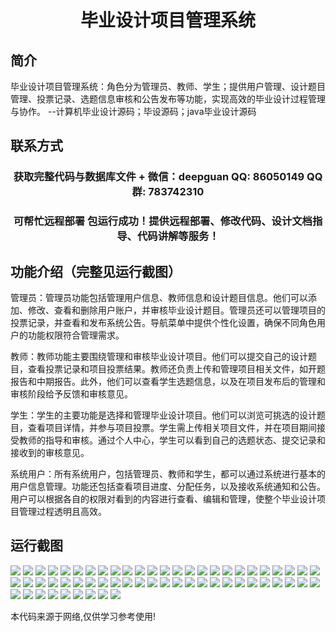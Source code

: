 <p><h1 align="center">毕业设计项目管理系统</h1></p>

## 简介
毕业设计项目管理系统：角色分为管理员、教师、学生；提供用户管理、设计题目管理、投票记录、选题信息审核和公告发布等功能，实现高效的毕业设计过程管理与协作。    --计算机毕业设计源码；毕设源码；java毕业设计源码


## 联系方式
<p><h3 align="center">获取完整代码与数据库文件 + 微信：deepguan QQ: 86050149 QQ群: 783742310</h3></p>
<p><h3 align="center">可帮忙远程部署 包运行成功！提供远程部署、修改代码、设计文档指导、代码讲解等服务！</h3></p>

## 功能介绍（完整见运行截图）
管理员：管理员功能包括管理用户信息、教师信息和设计题目信息。他们可以添加、修改、查看和删除用户账户，并审核毕业设计题目。管理员还可以管理项目的投票记录，并查看和发布系统公告。导航菜单中提供个性化设置，确保不同角色用户的功能权限符合管理需求。

教师：教师功能主要围绕管理和审核毕业设计项目。他们可以提交自己的设计题目，查看投票记录和项目投票结果。教师还负责上传和管理项目相关文件，如开题报告和中期报告。此外，他们可以查看学生选题信息，以及在项目发布后的管理和审核阶段给予反馈和审核意见。

学生：学生的主要功能是选择和管理毕业设计项目。他们可以浏览可挑选的设计题目，查看项目详情，并参与项目投票。学生需上传相关项目文件，并在项目期间接受教师的指导和审核。通过个人中心，学生可以看到自己的选题状态、提交记录和接收到的审核意见。

系统用户：所有系统用户，包括管理员、教师和学生，都可以通过系统进行基本的用户信息管理。功能还包括查看项目进度、分配任务，以及接收系统通知和公告。用户可以根据各自的权限对看到的内容进行查看、编辑和管理，使整个毕业设计项目管理过程透明且高效。


## 运行截图
![](img/001.jpg)
![](img/002.jpg)
![](img/003.jpg)
![](img/004.jpg)
![](img/005.jpg)
![](img/006.jpg)
![](img/007.jpg)
![](img/008.jpg)
![](img/009.jpg)
![](img/010.jpg)
![](img/011.jpg)
![](img/012.jpg)
![](img/013.jpg)
![](img/014.jpg)
![](img/015.jpg)
![](img/016.jpg)
![](img/017.jpg)
![](img/018.jpg)
![](img/019.jpg)
![](img/020.jpg)
![](img/021.jpg)
![](img/022.jpg)
![](img/023.jpg)
![](img/024.jpg)
![](img/025.jpg)
![](img/026.jpg)
![](img/027.jpg)
![](img/028.jpg)
![](img/029.jpg)
![](img/030.jpg)
![](img/031.jpg)
![](img/032.jpg)
![](img/033.jpg)
![](img/034.jpg)
![](img/035.jpg)
![](img/036.jpg)
![](img/037.jpg)
![](img/038.jpg)
![](img/039.jpg)
![](img/040.jpg)
![](img/041.jpg)
![](img/042.jpg)
![](img/043.jpg)
![](img/044.jpg)
![](img/045.jpg)
![](img/046.jpg)
![](img/047.jpg)
![](img/048.jpg)
![](img/049.jpg)
![](img/050.jpg)
![](img/051.jpg)
![](img/052.jpg)
![](img/053.jpg)
![](img/054.jpg)
![](img/055.jpg)
![](img/056.jpg)
![](img/057.jpg)
![](img/058.jpg)
![](img/059.jpg)

<p>本代码来源于网络,仅供学习参考使用!</p>
